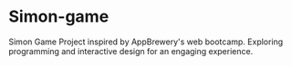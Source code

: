# Simon-game
Simon Game Project inspired by AppBrewery's web bootcamp. Exploring programming and interactive design for an engaging experience.
